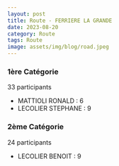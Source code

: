 ```yaml
---
layout: post
title: Route - FERRIERE LA GRANDE
date: 2023-08-20
category: Route
tags: Route
image: assets/img/blog/road.jpeg
---
```


### 1ère Catégorie
33 participants
- MATTIOLI RONALD : 6
- LECOLIER STEPHANE : 9

### 2ème Catégorie
24 participants
- LECOLIER BENOIT : 9
